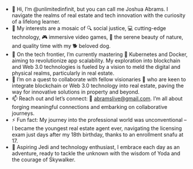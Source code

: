 - 👋 Hi, I’m @unlimitedinfinit, but you can call me Joshua Abrams. I navigate the realms of real estate and tech innovation with the curiosity of a lifelong learner.
- 👀 My interests are a mosaic of 🔍 social justice, 💻 cutting-edge technology, 🎮 immersive video games, 🌿 the serene beauty of nature, and quality time with my 🐕 beloved dog.
- 🌱 On the tech frontier, I’m currently mastering 🚀 Kubernetes and Docker, aiming to revolutionize app scalability. My exploration into blockchain and Web 3.0 technologies is fueled by a vision to meld the digital and physical realms, particularly in real estate.
- 💞️ I’m on a quest to collaborate with fellow visionaries 🤝 who are keen to integrate blockchain or Web 3.0 technology into real estate, paving the way for innovative solutions in property and beyond.
- 📫 Reach out and let’s connect: 📧 abramslive@gmail.com. I’m all about forging meaningful connections and embarking on collaborative journeys.
- ⚡ Fun fact: My journey into the professional world was unconventional – I became the youngest real estate agent ever, navigating the licensing exam just days after my 18th birthday, thanks to an enrollment snafu at 17.
- 🚀 Aspiring Jedi and technology enthusiast, I embrace each day as an adventure, ready to tackle the unknown with the wisdom of Yoda and the courage of Skywalker.
